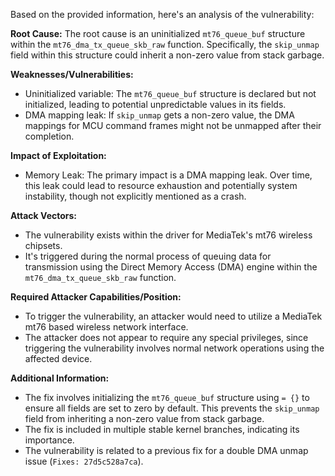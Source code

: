 Based on the provided information, here's an analysis of the vulnerability:

**Root Cause:**
The root cause is an uninitialized `mt76_queue_buf` structure within the `mt76_dma_tx_queue_skb_raw` function. Specifically, the `skip_unmap` field within this structure could inherit a non-zero value from stack garbage.

**Weaknesses/Vulnerabilities:**
- Uninitialized variable: The `mt76_queue_buf` structure is declared but not initialized, leading to potential unpredictable values in its fields.
- DMA mapping leak: If `skip_unmap` gets a non-zero value, the DMA mappings for MCU command frames might not be unmapped after their completion.

**Impact of Exploitation:**
- Memory Leak: The primary impact is a DMA mapping leak. Over time, this leak could lead to resource exhaustion and potentially system instability, though not explicitly mentioned as a crash.

**Attack Vectors:**
- The vulnerability exists within the driver for MediaTek's mt76 wireless chipsets.
- It's triggered during the normal process of queuing data for transmission using the Direct Memory Access (DMA) engine within the `mt76_dma_tx_queue_skb_raw` function.

**Required Attacker Capabilities/Position:**
- To trigger the vulnerability, an attacker would need to utilize a MediaTek mt76 based wireless network interface. 
- The attacker does not appear to require any special privileges, since triggering the vulnerability involves normal network operations using the affected device.

**Additional Information:**

- The fix involves initializing the `mt76_queue_buf` structure using `= {}` to ensure all fields are set to zero by default. This prevents the `skip_unmap` field from inheriting a non-zero value from stack garbage.
- The fix is included in multiple stable kernel branches, indicating its importance.
- The vulnerability is related to a previous fix for a double DMA unmap issue (`Fixes: 27d5c528a7ca`).